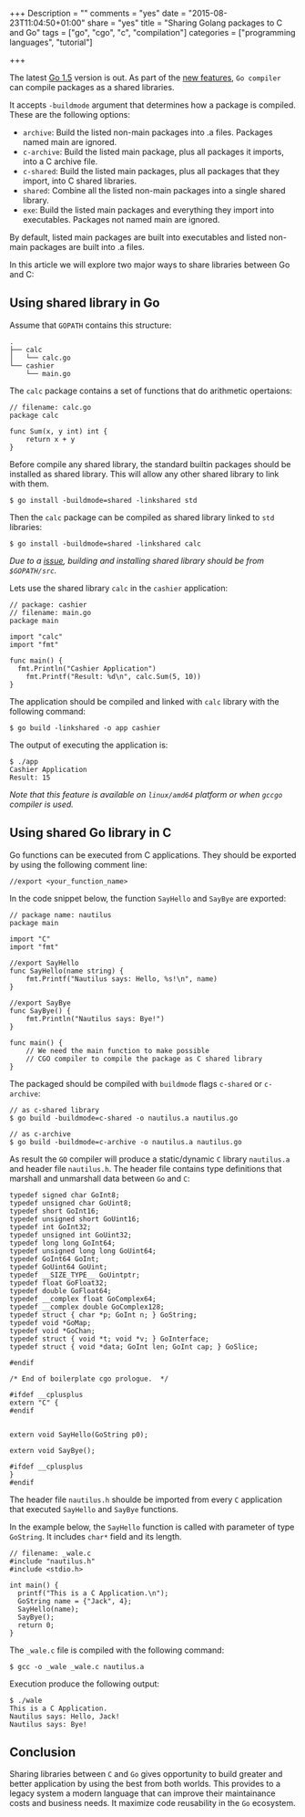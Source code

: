 +++
Description = ""
comments = "yes"
date = "2015-08-23T11:04:50+01:00"
share = "yes"
title = "Sharing Golang packages to C and Go"
tags = ["go", "cgo", "c", "compilation"]
categories = ["programming languages", "tutorial"]

+++

The latest [Go 1.5](https://blog.golang.org/go1.5) version is out. As part of 
the [new features](https://golang.org/doc/go1.5), `Go compiler` can compile 
packages as a shared libraries. 

It accepts `-buildmode` argument that determines how a package is compiled. 
These are the following options:

- `archive`: Build the listed non-main packages into .a files. Packages named 
  main are ignored.
- `c-archive`: Build the listed main package, plus all packages it imports, 
  into a C archive file. 
- `c-shared`: Build the listed main packages, plus all packages that they import, 
  into C shared libraries.
- `shared`: Combine all the listed non-main packages into a single shared library.
- `exe`: Build the listed main packages and everything they import into executables. 
  Packages not named main are ignored.

By default, listed main packages are built into executables
and listed non-main packages are built into .a files.

In this article we will explore two major ways to share libraries between Go and C:

## Using shared library in Go

Assume that `GOPATH` contains this structure:

```
.
├── calc
│   └── calc.go
└── cashier
    └── main.go
```

The `calc` package contains a set of functions that do arithmetic opertaions:

```
// filename: calc.go
package calc

func Sum(x, y int) int {
    return x + y
}
```


Before compile any shared library, the standard builtin packages should be installed 
as shared library. This will allow any other shared library to link with them.

```
$ go install -buildmode=shared -linkshared std
```

Then the `calc` package can be compiled as shared library linked to `std` libraries:

```
$ go install -buildmode=shared -linkshared calc
```

*Due to a [issue](https://github.com/golang/go/issues/12236), building and installing
shared library should be from `$GOPATH/src`.*

Lets use the shared library `calc` in the `cashier` application:

```
// package: cashier
// filename: main.go
package main

import "calc"
import "fmt"

func main() {
  fmt.Println("Cashier Application")
    fmt.Printf("Result: %d\n", calc.Sum(5, 10))
}
```

The application should be compiled and linked with `calc` library 
with the following command:

```
$ go build -linkshared -o app cashier
```

The output of executing the application is:
```
$ ./app
Cashier Application
Result: 15
```

*Note that this feature is available on `linux/amd64` platform or when `gccgo`
compiler is used.*

## Using shared Go library in C

Go functions can be executed from C applications. They should be
exported by using the following comment line:

```
//export <your_function_name>
```

In the code snippet below, the function `SayHello` and `SayBye` are exported:

```
// package name: nautilus
package main

import "C"
import "fmt"

//export SayHello
func SayHello(name string) {
	fmt.Printf("Nautilus says: Hello, %s!\n", name)
}

//export SayBye
func SayBye() {
	fmt.Println("Nautilus says: Bye!")
}

func main() {
	// We need the main function to make possible
	// CGO compiler to compile the package as C shared library
}
```

The packaged should be compiled with `buildmode` flags `c-shared` or `c-archive`:

```
// as c-shared library
$ go build -buildmode=c-shared -o nautilus.a nautilus.go
```

```
// as c-archive 
$ go build -buildmode=c-archive -o nautilus.a nautilus.go
```

As result the `GO` compiler will produce a static/dynamic `C` library `nautilus.a` and
header file `nautilus.h`. The header file contains type definitions that marshall 
and unmarshall data between `Go` and `C`:

```
typedef signed char GoInt8;
typedef unsigned char GoUint8;
typedef short GoInt16;
typedef unsigned short GoUint16;
typedef int GoInt32;
typedef unsigned int GoUint32;
typedef long long GoInt64;
typedef unsigned long long GoUint64;
typedef GoInt64 GoInt;
typedef GoUint64 GoUint;
typedef __SIZE_TYPE__ GoUintptr;
typedef float GoFloat32;
typedef double GoFloat64;
typedef __complex float GoComplex64;
typedef __complex double GoComplex128;
typedef struct { char *p; GoInt n; } GoString;
typedef void *GoMap;
typedef void *GoChan;
typedef struct { void *t; void *v; } GoInterface;
typedef struct { void *data; GoInt len; GoInt cap; } GoSlice;

#endif

/* End of boilerplate cgo prologue.  */

#ifdef __cplusplus
extern "C" {
#endif


extern void SayHello(GoString p0);

extern void SayBye();

#ifdef __cplusplus
}
#endif
```

The header file `nautilus.h` shoulde be imported from every `C` application
that executed `SayHello` and `SayBye` functions. 

In the example below, the `SayHello` function is called with parameter of type
`GoString`. It includes `char*` field and its length.

```
// filename: _wale.c
#include "nautilus.h"
#include <stdio.h>

int main() {
  printf("This is a C Application.\n");
  GoString name = {"Jack", 4};
  SayHello(name);
  SayBye();
  return 0;
}
```

The `_wale.c` file is compiled with the following command:

```
$ gcc -o _wale _wale.c nautilus.a
```

Execution produce the following output:

```
$ ./wale
This is a C Application.
Nautilus says: Hello, Jack!
Nautilus says: Bye!
```

## Conclusion

Sharing libraries between `C` and `Go` gives opportunity to build greater and better
application by using the best from both worlds. This provides to a legacy system
a modern language that can improve their maintainance costs and business needs.
It maximize code reusability in the `Go` ecosystem.
